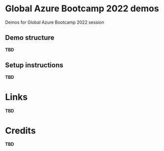 # Global Azure Bootcamp 2022 demos

Demos for Global Azure Bootcamp 2022 session

## Demo structure
**TBD**

## Setup instructions
**TBD**

# Links
**TBD**

# Credits
**TBD**
